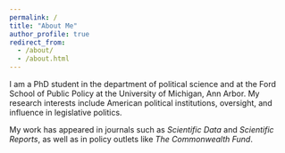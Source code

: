 ```yaml
---
permalink: /
title: "About Me"
author_profile: true
redirect_from: 
  - /about/
  - /about.html
---
```


I am a PhD student in the department of political science and at the Ford School of Public Policy at the University of Michigan, Ann Arbor. My research interests include American political institutions, oversight, and influence in legislative politics.

My work has appeared in journals such as _Scientific Data_ and _Scientific Reports_, as well as in policy outlets like _The Commonwealth Fund_.
